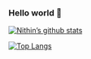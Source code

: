 ### Hello world 👋

[![Nithin’s github stats](https://github-readme-stats.vercel.app/api?username=Nithixz)](https://github.com/yushi1007)

[![Top Langs](https://github-readme-stats.vercel.app/api/top-langs/?username=Nithixz&layout=compact)](https://github.com/yushi1007)
<!--
**Nithixz/Nithixz** is a ✨ _special_ ✨ repository because its `README.md` (this file) appears on your GitHub profile.

Here are some ideas to get you started:

- 🔭 I’m currently working on ...
- 🌱 I’m currently learning ...
- 👯 I’m looking to collaborate on ...
- 🤔 I’m looking for help with ...
- 💬 Ask me about ...
- 📫 How to reach me: ...
- 😄 Pronouns: ...
- ⚡ Fun fact: ...
-->
